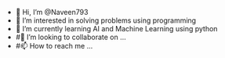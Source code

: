 - 👋 Hi, I’m @Naveen793
- 👀 I’m interested in solving problems using programming
- 🌱 I’m currently learning AI and Machine Learning using python
- #💞️ I’m looking to collaborate on ... 
- #📫 How to reach me ... 

<!---
Naveen793/Naveen793 is a ✨ special ✨ repository because its `README.md` (this file) appears on your GitHub profile.
You can click the Preview link to take a look at your changes.
--->
